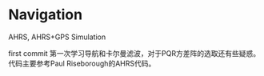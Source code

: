 # Navigation
AHRS, AHRS+GPS Simulation

first commit
第一次学习导航和卡尔曼滤波，对于PQR方差阵的选取还有些疑惑。
代码主要参考Paul Riseborough的AHRS代码。
